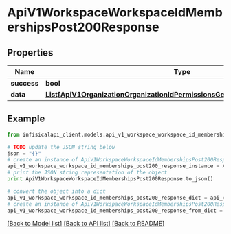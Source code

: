 # ApiV1WorkspaceWorkspaceIdMembershipsPost200Response


## Properties
Name | Type | Description | Notes
------------ | ------------- | ------------- | -------------
**success** | **bool** |  | 
**data** | [**List[ApiV1OrganizationOrganizationIdPermissionsGet200ResponseMembership]**](ApiV1OrganizationOrganizationIdPermissionsGet200ResponseMembership.md) |  | 

## Example

```python
from infisicalapi_client.models.api_v1_workspace_workspace_id_memberships_post200_response import ApiV1WorkspaceWorkspaceIdMembershipsPost200Response

# TODO update the JSON string below
json = "{}"
# create an instance of ApiV1WorkspaceWorkspaceIdMembershipsPost200Response from a JSON string
api_v1_workspace_workspace_id_memberships_post200_response_instance = ApiV1WorkspaceWorkspaceIdMembershipsPost200Response.from_json(json)
# print the JSON string representation of the object
print ApiV1WorkspaceWorkspaceIdMembershipsPost200Response.to_json()

# convert the object into a dict
api_v1_workspace_workspace_id_memberships_post200_response_dict = api_v1_workspace_workspace_id_memberships_post200_response_instance.to_dict()
# create an instance of ApiV1WorkspaceWorkspaceIdMembershipsPost200Response from a dict
api_v1_workspace_workspace_id_memberships_post200_response_from_dict = ApiV1WorkspaceWorkspaceIdMembershipsPost200Response.from_dict(api_v1_workspace_workspace_id_memberships_post200_response_dict)
```
[[Back to Model list]](../README.md#documentation-for-models) [[Back to API list]](../README.md#documentation-for-api-endpoints) [[Back to README]](../README.md)


